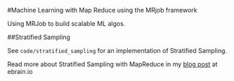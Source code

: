 
#Machine Learning with Map Reduce using the MRjob framework

Using MRJob to build scalable ML algos.

##Stratified Sampling

See `code/stratified_sampling` for an implementation of Stratified Sampling. 

Read more about Stratified Sampling with MapReduce in my [blog post]((http://ebrain.io/stratified-sampling/)) at ebrain.io
